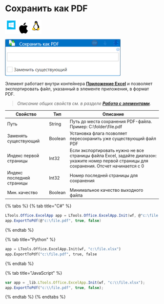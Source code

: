 # Сохранить как PDF

![](<../../../.gitbook/assets/image (100) (1) (1) (1) (1) (1) (1) (10) (105).png>)

![](<../../../.gitbook/assets/Сохранить как PDF.png>)

Элемент работает внутри контейнера [**Приложение Excel**](https://docs.primo-rpa.ru/primo-rpa/g\_elements/el\_basic/els\_excel/el\_excel\_app) и позволяет экспортировать файл, указанный в элементе приложения, в формат PDF.

> _Описание общих свойств см. в разделе_ [_**Работа с элементами**_](https://docs.primo-rpa.ru/primo-rpa/primo-studio/process/elements).

| Свойство                  | Тип     | Описание                                                                                                                                     |
| ------------------------- | ------- | -------------------------------------------------------------------------------------------------------------------------------------------- |
| Путь                      | String  | Путь до места сохранения PDF-файла. Пример: С:\folder\file.pdf                                                                               |
| Заменять существующий     | Boolean | Установка флага позволяет пересохранить уже существующий файл PDF                                                                            |
| Индекс первой страницы    | Int32   | Если экспортировать нужно не все страницы файла Excel, задайте диапазон: укажите номер первой страницы для сохранения. Отсчет начинается с 0 |
| Индекс последней страницы | Int32   | Номер последней страницы для сохранения                                                                                                      |
| Мин. качество             | Boolean | Минимальное качество выходного файла                                                                                                         |

{% tabs %}
{% tab title="C#" %}
```csharp
LTools.Office.ExcelApp app = LTools.Office.ExcelApp.Init(wf, @"c:\file.xlsx");
app.ExportToPdf(@"c:\file.pdf", true, false)
```
{% endtab %}

{% tab title="Python" %}
```python
app = LTools.Office.ExcelApp.Init(wf, "c:\file.xlsx")
app.ExportToPdf("c:\file.pdf", true, false
```
{% endtab %}

{% tab title="JavaScript" %}
```javascript
var app = _lib.LTools.Office.ExcelApp.Init(wf, "c:\\file.xlsx");
app.ExportToPdf("c:\\file.pdf", true, false);
```
{% endtab %}
{% endtabs %}
